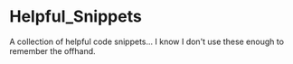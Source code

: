 # Helpful_Snippets
A collection of helpful code snippets... I know I don't use these enough to remember the offhand.
